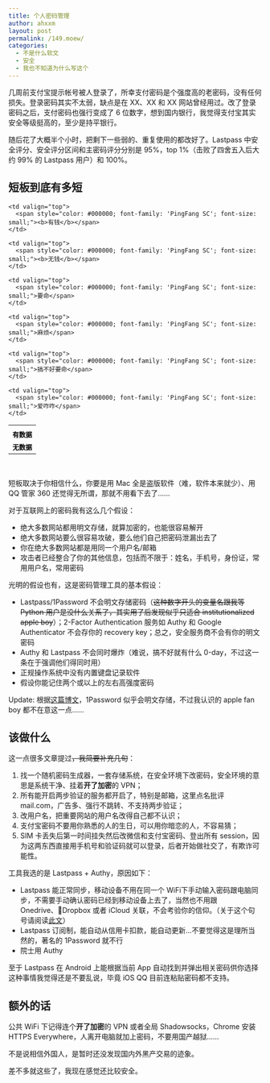 ```yaml
---
title: 个人密码管理
author: ahxxm
layout: post
permalink: /149.moew/
categories:
  - 不是什么软文
  - 安全
  - 我也不知道为什么写这个
---
```

几周前支付宝提示帐号被人登录了，所幸支付密码是个强度高的老密码，没有任何损失。登录密码其实不太弱，缺点是在 XX、XX 和 XX 网站曾经用过。改了登录密码之后，支付密码也强行变成了 6 位数字，想到国内银行，我觉得支付宝其实安全等级挺高的，至少是持平银行。

随后花了大概半个小时，把剩下一些弱的、重复使用的都改好了。Lastpass 中安全评分、安全评分区间和主密码评分分别是 95%，top 1%（击败了四舍五入后大约 99% 的 Lastpass 用户）和 100%。

<!--more-->

## 短板到底有多短

<table cellspacing="0" cellpadding="0">
  <tr>
    <td valign="top">
    </td>
    
    <td valign="top">
      <span style="color: #000000; font-family: 'PingFang SC'; font-size: small;"><b>有钱</b></span>
    </td>
    
    <td valign="top">
      <span style="color: #000000; font-family: 'PingFang SC'; font-size: small;"><b>无钱</b></span>
    </td>
  </tr>
  
  <tr>
    <td valign="top">
      <span style="color: #000000; font-family: 'PingFang SC'; font-size: small;"><b>有数据</b></span>
    </td>
    
    <td valign="top">
      <span style="color: #000000; font-family: 'PingFang SC'; font-size: small;">要命</span>
    </td>
    
    <td valign="top">
      <span style="color: #000000; font-family: 'PingFang SC'; font-size: small;">麻烦</span>
    </td>
  </tr>
  
  <tr>
    <td valign="top">
      <span style="color: #000000; font-family: 'PingFang SC'; font-size: small;"><b>无数据</b></span>
    </td>
    
    <td valign="top">
      <span style="color: #000000; font-family: 'PingFang SC'; font-size: small;">搞不好要命</span>
    </td>
    
    <td valign="top">
      <span style="color: #000000; font-family: 'PingFang SC'; font-size: small;">爱咋咋</span>
    </td>
  </tr>
</table>

&nbsp;

短板取决于你相信什么，你要是用 Mac 全是盗版软件（难，软件本来就少）、用 QQ 管家 360 还觉得无所谓，那就不用看下去了……

对于互联网上的密码我有这么几个假设：

  * 绝大多数网站都用明文存储，就算加密的，也能很容易解开
  * 绝大多数网站要么很容易攻破，要么他们自己把密码泄漏出去了
  * 你在绝大多数网站都是用同一个用户名/邮箱
  * 攻击者已经整合了你的其他信息，包括而不限于：姓名，手机号，身份证，常用用户名，常用密码

光明的假设也有，这是密码管理工具的基本假设：

  * Lastpass/1Password 不会明文存储密码（<del>这种数字开头的变量名跟我等 Python 用户是没什么关系了，其实</del><del>用了后发现似乎只适合 institutionalized apple boy</del>）；2-Factor Authentication 服务如 Authy 和 Google Authenticator 不会存你的 recovery key；总之，安全服务商不会有你的明文密码
  * Authy 和 Lastpass 不会同时爆炸（难说，搞不好就有什么 0-day，不过这一条在于强调他们得同时用）
  * 正规操作系统中没有内置键盘记录软件
  * 假设你能记住两个或以上的左右高强度密码

Update: 根据[这篇博文](http://myers.io/2015/10/22/1password-leaks-your-data/)，1Password 似乎会明文存储，不过我认识的 apple fan boy 都不在意这一点……

## 该做什么

这一点很多文章提过<del>，我简要补充几句</del>：

  1. 找一个随机密码生成器，一套存储系统，在安全环境下改密码，安全环境的意思是系统干净、挂着**开了加密**的 VPN；
  2. 所有能开启两步验证的服务都开启了，特别是邮箱，这里点名批评 mail.com，广告多、强行不跳转、不支持两步验证；
  3. 改用户名，把重要网站的用户名改得自己都不认识；
  4. 支付宝密码不要用你熟悉的人的生日，可以用你暗恋的人，不容易猜；
  5. SIM 卡丢失后第一时间挂失然后改微信和支付宝密码、登出所有 session，因为这两东西直接用手机号和验证码就可以登录，后者开始做社交了，有欺诈可能性。

工具我选的是 Lastpass + Authy，原因如下：

  * Lastpass 能正常同步，移动设备不用在同一个 WiFi下手动输入密码跟电脑同步，不需要手动确认密码已经到移动设备上去了，当然也不用跟 Onedrive、Dropbox 或者 iCloud 关联，不会考验你的信仰。（关于这个句号请阅读<a href="http://languagelog.ldc.upenn.edu/nll/?p=21548" target="_blank">此文</a>）
  * Lastpass 订阅制，能自动从信用卡扣款，能自动更新…不要觉得这是理所当然的，著名的 1Password 就不行
  * 院士用 Authy

至于 Lastpass 在 Android 上能根据当前 App 自动找到并弹出相关密码供你选择这种事情我觉得还是不要乱说，毕竟 iOS QQ 目前连粘贴密码都不支持。

## 额外的话

公共 WiFi 下记得连个**开了加密**的 VPN 或者全局 Shadowsocks，Chrome 安装 HTTPS Everywhere，人离开电脑就加上密码，不要用国产越狱……

不是说相信外国人，是暂时还没发现国内外黑产交易的迹象。

差不多就这些了，我现在感觉还比较安全。
